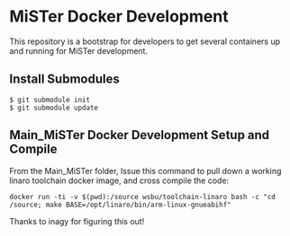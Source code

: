 # MiSTer Docker Development

This repository is a bootstrap for developers to get several containers up and running for MiSTer development.

## Install Submodules
```
$ git submodule init
$ git submodule update
```

## Main_MiSTer Docker Development Setup and Compile

From the Main_MiSTer folder, Issue this command to pull down a working linaro toolchain docker image, and cross compile the code:
```
docker run -ti -v $(pwd):/source wsbu/toolchain-linaro bash -c "cd /source; make BASE=/opt/linaro/bin/arm-linux-gnueabihf"
```
Thanks to inagy for figuring this out!
